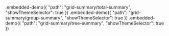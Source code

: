 .embedded-demo({ "path": "grid-summary/total-summary", "showThemeSelector": true })
.embedded-demo({ "path": "grid-summary/group-summary", "showThemeSelector": true })
.embedded-demo({ "path": "grid-summary/tree-summary", "showThemeSelector": true })
